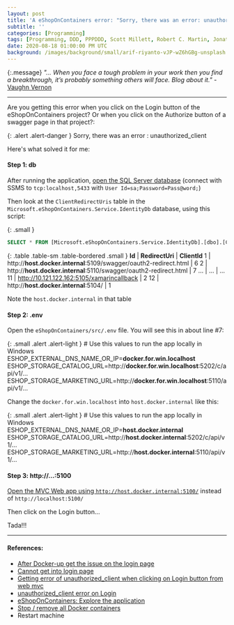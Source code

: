 ```yaml
---
layout: post
title: 'A eShopOnContainers error: "Sorry, there was an error: unauthorized_client"'
subtitle: ''
categories: [Programming]
tags: [Programming, DDD, PPPDDD, Scott Millett, Robert C. Martin, Jonathan Boccara, Eric Evans]
date: 2020-08-18 01:00:00 PM UTC
background: /images/background/small/arif-riyanto-vJP-wZ6hGBg-unsplash.jpg
---
```


<!-- started August 17, 2020 07:08 PM Philippine Time -->
<!-- ended August 18, 2020 09:00 PM Philippine Time -->



{:.message}
_"... When you face a tough problem in your work then you find a breakthrough, it’s probably something others will face. Blog about it."_ - [Vaughn Vernon](https://web.archive.org/web/20180827140727/https://vaughnvernon.co/?p=879#comment-1938)


-----

Are you getting this error when you click on the Login button of the eShopOnContainers project? Or when you click on the Authorize button of a swagger page in that project?:

{: .alert .alert-danger }
Sorry, there was an error : unauthorized_client

<!--more-->

Here's what solved it for me:

#### Step 1: db

After running the application, [open the SQL Server database](https://github.com/dotnet-architecture/eShopOnContainers/wiki/Explore-the-application#all-applications-and-microservices) (connect with SSMS to `tcp:localhost,5433` with `User Id=sa;Password=Pass@word;`)

Then look at the `ClientRedirectUris` table in the `Microsoft.eShopOnContainers.Service.IdentityDb` database, using this script:


{: .small }
``` sql
SELECT * FROM [Microsoft.eShopOnContainers.Service.IdentityDb].[dbo].[ClientRedirectUris]
```

{: .table .table-sm .table-bordered .small }
**Id**  |	**RedirectUri**                                                   |	**ClientId**
1       |	http://**host.docker.internal**:5109/swagger/oauth2-redirect.html |	6
2       |	http://**host.docker.internal**:5110/swagger/oauth2-redirect.html |	7
...     | ...                                                               | ...
11      | http://10.121.122.162:5105/xamarincallback                        |	2
12      | http://**host.docker.internal**:5104/                             |	1


Note the `host.docker.internal` in that table


#### Step 2: .env

Open the `eShopOnContainers/src/.env` file. You will see this in about line #7:

{: .small .alert .alert-light }
\# Use this values to run the app locally in Windows <br />
ESHOP_EXTERNAL_DNS_NAME_OR_IP=**docker.for.win.localhost** <br />
ESHOP_STORAGE_CATALOG_URL=http://**docker.for.win.localhost**:5202/c/api/v1/... <br />
ESHOP_STORAGE_MARKETING_URL=http://**docker.for.win.localhost**:5110/api/v1/... <br />


Change the `docker.for.win.localhost` into `host.docker.internal` like this:

{: .small .alert .alert-light }
\# Use this values to run the app locally in Windows <br />
ESHOP_EXTERNAL_DNS_NAME_OR_IP=**host.docker.internal** <br />
ESHOP_STORAGE_CATALOG_URL=http://**host.docker.internal**:5202/c/api/v1/... <br />
ESHOP_STORAGE_MARKETING_URL=http://**host.docker.internal**:5110/api/v1/... <br />


#### Step 3: http://...:5100

[Open the MVC Web app using `http://host.docker.internal:5100/`](https://github.com/dotnet-architecture/eShopOnContainers/issues/1258#issuecomment-593800988) instead of `http://localhost:5100/`

Then click on the Login button...

Tada!!!


-----

#### References:

- [After Docker-up get the issue on the login page](https://github.com/dotnet-architecture/eShopOnContainers/issues/1236)
- [Cannot get into login page](https://github.com/dotnet-architecture/eShopOnContainers/issues/1258)
- [Getting error of unauthorized_client when clicking on Login button from web mvc](https://github.com/dotnet-architecture/eShopOnContainers/issues/1273)
- [unauthorized_client error on Login](https://github.com/dotnet-architecture/eShopOnContainers/wiki/unauthorized_client-error-on-login)
- [eShopOnContainers: Explore the application](https://github.com/dotnet-architecture/eShopOnContainers/wiki/Explore-the-application) 
- [Stop / remove all Docker containers](https://coderwall.com/p/ewk0mq/stop-remove-all-docker-containers)
- Restart machine





<!-- 
The solution is so simple, but I'm going to put it here so that [I will know where to look when I forget this in the future](https://www.hanselman.com/blog/TheVBEquivalentToCTypeofKeyword.aspx):

> You must use http://docker.for.win.localhost:5100 url.
> 
> --- [by KooshkakiH](https://github.com/dotnet-architecture/eShopOnContainers/issues/1258#issuecomment-593800988)

That's it.

Enjoy!
 -->
